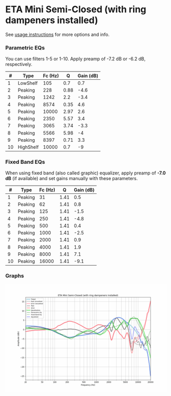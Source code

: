 # ETA Mini Semi-Closed (with ring dampeners installed)
See [usage instructions](https://github.com/jaakkopasanen/AutoEq#usage) for more options and info.

### Parametric EQs
You can use filters 1-5 or 1-10. Apply preamp of -7.2 dB or -6.2 dB, respectively.

|   # | Type      |   Fc (Hz) |    Q |   Gain (dB) |
|-----|-----------|-----------|------|-------------|
|   1 | LowShelf  |       105 | 0.7  |         0.7 |
|   2 | Peaking   |       228 | 0.88 |        -4.6 |
|   3 | Peaking   |      1242 | 2.2  |        -3.4 |
|   4 | Peaking   |      8574 | 0.35 |         4.6 |
|   5 | Peaking   |     10000 | 2.97 |         2.6 |
|   6 | Peaking   |      2350 | 5.57 |         3.4 |
|   7 | Peaking   |      3065 | 3.74 |        -3.3 |
|   8 | Peaking   |      5566 | 5.98 |        -4   |
|   9 | Peaking   |      8397 | 0.71 |         3.3 |
|  10 | HighShelf |     10000 | 0.7  |        -9   |

### Fixed Band EQs
When using fixed band (also called graphic) equalizer, apply preamp of **-7.0 dB** (if available) and set gains manually with these parameters.

|   # | Type    |   Fc (Hz) |    Q |   Gain (dB) |
|-----|---------|-----------|------|-------------|
|   1 | Peaking |        31 | 1.41 |         0.5 |
|   2 | Peaking |        62 | 1.41 |         0.8 |
|   3 | Peaking |       125 | 1.41 |        -1.5 |
|   4 | Peaking |       250 | 1.41 |        -4.8 |
|   5 | Peaking |       500 | 1.41 |         0.4 |
|   6 | Peaking |      1000 | 1.41 |        -2.5 |
|   7 | Peaking |      2000 | 1.41 |         0.9 |
|   8 | Peaking |      4000 | 1.41 |         1.9 |
|   9 | Peaking |      8000 | 1.41 |         7.1 |
|  10 | Peaking |     16000 | 1.41 |        -9.1 |

### Graphs
![](./ETA%20Mini%20Semi-Closed%20(with%20ring%20dampeners%20installed).png)
